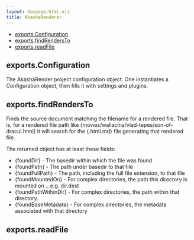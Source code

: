 ```yaml
---
layout: docpage.html.ejs
title: AkashaRenderer
---
```

  - [exports.Configuration](#exportsconfiguration)
  - [exports.findRendersTo](#exportsfindrendersto)
  - [exports.readFile](#exportsreadfile)

## exports.Configuration

  The AkashaRender project configuration object.  One instantiates a Configuration
  object, then fills it with settings and plugins.

## exports.findRendersTo

  Finds the source document matching the filename for a rendered file.  That is, for
  a rendered file path like {movies/wallachia/vlad-tepes/son-of-dracul.html} it will search
  for the {.html.md} file generating that rendered file.
  
  The returned object has at least these fields:
  
  * {foundDir} - The basedir within which the file was found
  * {foundPath} - The path under basedir to that file
  * {foundFullPath} - The path, including the full file extension, to that file
  * {foundMountedOn} - For complex directories, the path  this directory is mounted on .. e.g. dir.dest
  * {foundPathWithinDir} - For complex directories, the path within that directory.
  * {foundBaseMetadata} - For complex directories, the metadata associated with that directory

## exports.readFile

  
